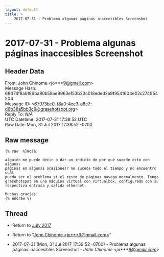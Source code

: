 ```yaml
---
layout: default
title: >
    2017-07-31 - Problema algunas páginas inaccesibles Screenshot
---
```


# 2017-07-31 - Problema algunas páginas inaccesibles Screenshot

## Header Data

From: John Chinome \<jo***9@gmail.com\><br>
Message Hash: 68474f8ab186ba80b59ae9963e153b23c018eded2a9f9541604e02c274954504<br>
Message ID: \<67973be0-f8a0-4ec3-a6c7-d6b38a5bb3c9@grasehotspot.org\><br>
Reply To: _N/A_<br>
UTC Datetime: 2017-07-31 17:39:52 UTC<br>
Raw Date: Mon, 31 Jul 2017 17:39:52 -0700<br>

## Raw message

```
{% raw  %}Hola, 

alguien me puede decir o dar un indicio de por qué sucede esto con algunas 
páginas en algunas ocasiones? no sucede todo el tiempo y no encuentro cuál 
pueda ser el problema si el resto de páginas navega normalmente. Tengo 
grasehotspot en una máquina virtual con virtualbox, configurado con su 
respectiva entrada y salida ethernet.

Muchas gracias.
{% endraw %}
```

## Thread

+ Return to [July 2017](/archive/2017/07)

+ Return to "[John Chinome <jo***9<span>@</span>gmail.com>](/authors/jo___9_at_gmail_com)"

+ 2017-07-31 (Mon, 31 Jul 2017 17:39:52 -0700) - Problema algunas páginas inaccesibles Screenshot - _John Chinome \<jo***9@gmail.com\>_

